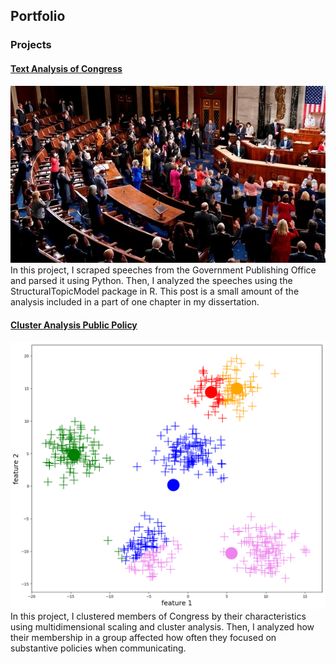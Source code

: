 ## Portfolio

### Projects
#### [Text Analysis of Congress](https://www.linkedin.com/pulse/top-5-policies-your-representatives-talk-craig-asberry/)
<img src="images/congress_article_1.jpg"/>
In this project, I scraped speeches from the Government Publishing Office and parsed it using Python. Then, I analyzed the speeches using the StructuralTopicModel package in R. This post is a small amount of the analysis included in a part of one chapter in my dissertation.

#### [Cluster Analysis Public Policy](https://www.linkedin.com/pulse/cluster-function-congress-craig-asberry)
<img src="images/K-means clustering.gif"/>
In this project, I clustered members of Congress by their characteristics using multidimensional scaling and cluster analysis. Then, I analyzed how their membership in a group affected how often they focused on substantive policies when communicating.

